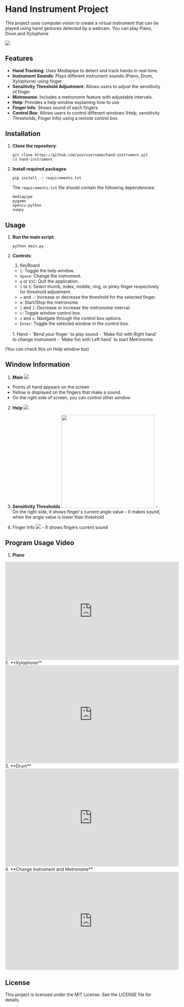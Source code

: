 # Hand Instrument Project

This project uses computer vision to create a virtual instrument that can be played using hand gestures detected by a webcam. You can play Piano, Drum and Xylophone

<img src="resource/image/play.gif">

## Features

- **Hand Tracking**: Uses Mediapipe to detect and track hands in real-time.
- **Instrument Sounds**: Plays different instrument sounds (Piano, Drum, Xylophone) using finger
- **Sensitivity Threshold Adjustment**: Allows users to adjust the sensitivity of finger
- **Metronome**: Includes a metronome feature with adjustable intervals.
- **Help**: Provides a help window explaining how to use 
- **Finger Info**: Shows sound of each fingers
- **Control Box**: Allows users to control different windows (Help, sensitivity Thresholds, Finger Info) using a remote control box.

## Installation

1. **Clone the repository**:
    ```sh
    git clone https://github.com/yourusername/hand-instrument.git
    cd hand-instrument
    ```

2. **Install required packages**:
    ```sh
    pip install -r requirements.txt
    ```
    
    The `requirements.txt` file should contain the following dependencies:
    ```plaintext
    mediapipe
    pygame
    opencv-python
    numpy
    ```

## Usage

1. **Run the main script**:
    ```sh
    python main.py
    ```

2. **Controls**:
    1. KeyBoard
    - `i`: Toggle the help window.
    - `Space`: Change the instrument.
    - `q` or `ESC`: Quit the application.
    - `1` to `5`: Select thumb, index, middle, ring, or pinky finger respectively for threshold adjustment.
    - `=` and `-`: Increase or decrease the threshold for the selected finger.
    - `m`: Start/Stop the metronome.
    - `[` and `]`: Decrease or increase the metronome interval.
    - `c`: Toggle window control box.
    - `z` and `x`: Navigate through the control box options.
    - `Enter`: Toggle the selected window in the control box.
    <br>
    1. Hand
    - `Bend your finger` to play sound
    - `Make fist with Right hand` to change instrument
    - `Make fist with Left hand` to start Metronome

(You can check this on Help window too)

## Window Information

   1. **Main**
    <img src="resource/image/main_window.png">
   - Points of hand appears on the screen
   - Yellow is displayed on the fingers that make a sound.
   - On the right side of screen, you can control other window

   2. **Help**
    <img src="resource/image/help.png">
    <br>
   3. **Sensitivity Thresholds**
    <img src="resource/image/sensitivity_threshold.png" width=300>
    - On the right side, it shows finger's current angle value
    - It makes sound, when the angle value is lower than threshold

   4. Finger Info
    <img src="resource/image/finger_info.png">
    - It shows fingers current sound

## Program Usage Video
   1. **Piano** 
   
   <iframe width="560" height="315" src="https://www.youtube.com/embed/13rA8FfwtO4?si=AwsF5zR5rAOc5JOh" title="YouTube video player" frameborder="0" allow="accelerometer; autoplay; clipboard-write; encrypted-media; gyroscope; picture-in-picture; web-share" referrerpolicy="strict-origin-when-cross-origin" allowfullscreen></iframe>
    <br>
   2. **Xylophone** 

   <iframe width="560" height="315" src="https://www.youtube.com/embed/0ibOeEEJzJs?si=UNF3SlKG-sA_Ysnd" title="YouTube video player" frameborder="0" allow="accelerometer; autoplay; clipboard-write; encrypted-media; gyroscope; picture-in-picture; web-share" referrerpolicy="strict-origin-when-cross-origin" allowfullscreen></iframe>
    <br>
   3. **Drum** 

   <iframe width="560" height="315" src="https://www.youtube.com/embed/iskAuhqkUgg?si=5sHdrlZ-xXV2mTWu" title="YouTube video player" frameborder="0" allow="accelerometer; autoplay; clipboard-write; encrypted-media; gyroscope; picture-in-picture; web-share" referrerpolicy="strict-origin-when-cross-origin" allowfullscreen></iframe>
    <br>
   4. **Change Instrument and Metronome** 

   <iframe width="560" height="315" src="https://www.youtube.com/embed/0K80JKxfJ8Q?si=FMIMak-rtqd1qcM2" title="YouTube video player" frameborder="0" allow="accelerometer; autoplay; clipboard-write; encrypted-media; gyroscope; picture-in-picture; web-share" referrerpolicy="strict-origin-when-cross-origin" allowfullscreen></iframe>
    

## License

This project is licensed under the MIT License. See the LICENSE file for details.

